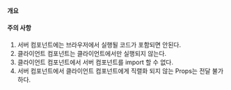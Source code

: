 
#### 개요

#### 주의 사항
1. 서버 컴포넌트에는 브라우저에서 실행될 코드가 포함되면 안된다.
2. 클라이언트 컴포넌트는 클라이언트에서만 실행되지 않는다.
3. 클라이언트 컴포넌트에서 서버 컴포넌트를 import 할 수 없다.
4. 서버 컴포넌트에서 클라이언트 컴포넌트에게 직렬화 되지 않는 Props는 전달 불가하다.
